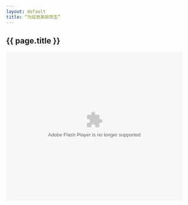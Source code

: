 ```yaml
---
layout: default
title: “为绽放美丽而生”
---
```

<h2>{{ page.title }}</h2>
<p>
	<embed src="http://player.56.com/v_MTA2MzY2MDcz.swf" type="application/x-shockwave-flash" width="480" height="405" allowfullscreen="true" allownetworking="all" allowscriptaccess="always"></embed>
<p>